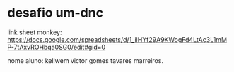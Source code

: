 # desafio um-dnc


link sheet monkey: https://docs.google.com/spreadsheets/d/1_ilHYf29A9KWogFd4LtAc3L1mMP-7tAxvROHbqa0SG0/edit#gid=0

nome aluno: kellwem victor gomes tavares marreiros.


